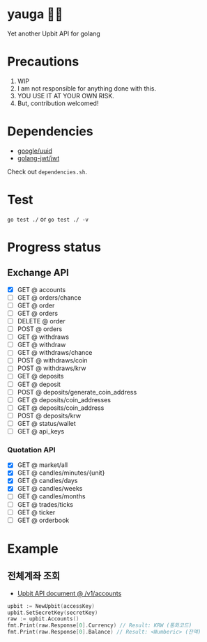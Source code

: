 # yauga 🧘‍♂️
Yet another Upbit API for golang

# Precautions
1. WIP
2. I am not responsible for anything done with this.
3. YOU USE IT AT YOUR OWN RISK.
4. But, contribution welcomed!

# Dependencies
* [google/uuid](https://github.com/google/uuid)
* [golang-jwt/jwt](https://github.com/golang-jwt/jwt)

Check out `dependencies.sh`.

# Test
`go test ./` or `go test ./ -v`

# Progress status
## Exchange API
* [x] GET @ accounts
* [ ] GET @ orders/chance
* [ ] GET @ order
* [ ] GET @ orders
* [ ] DELETE @ order
* [ ] POST @ orders
* [ ] GET @ withdraws
* [ ] GET @ withdraw
* [ ] GET @ withdraws/chance
* [ ] POST @ withdraws/coin
* [ ] POST @ withdraws/krw
* [ ] GET @ deposits
* [ ] GET @ deposit
* [ ] POST @ deposits/generate_coin_address
* [ ] GET @ deposits/coin_addresses
* [ ] GET @ deposits/coin_address
* [ ] POST @ deposits/krw
* [ ] GET @ status/wallet
* [ ] GET @ api_keys
### Quotation API
* [x] GET @ market/all
* [x] GET @ candles/minutes/{unit}
* [x] GET @ candles/days
* [x] GET @ candles/weeks
* [ ] GET @ candles/months
* [ ] GET @ trades/ticks
* [ ] GET @ ticker
* [ ] GET @ orderbook

# Example
## 전체계좌 조회
* [Upbit API document @ /v1/accounts](https://docs.upbit.com/reference/%EC%A0%84%EC%B2%B4-%EA%B3%84%EC%A2%8C-%EC%A1%B0%ED%9A%8C)
```.go
upbit := NewUpbit(accessKey)
upbit.SetSecretKey(secretKey)
raw := upbit.Accounts()
fmt.Print(raw.Response[0].Currency) // Result: KRW (통화코드)
fmt.Print(raw.Response[0].Balance) // Result: <Numberic> (잔액)
```
